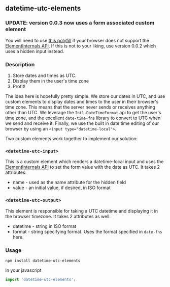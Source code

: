 ## datetime-utc-elements

### UPDATE: version 0.0.3 now uses a form associated custom element

You will need to use [this polyfill](https://www.npmjs.com/package/element-internals-polyfill) if your browser does not support the [ElementInternals API](https://html.spec.whatwg.org/multipage/custom-elements.html#element-internals). If this is not to your liking, use version 0.0.2 which uses a hidden input instead.

### Description

1. Store dates and times as UTC.
2. Display them in the user's time zone
3. Profit!

The idea here is hopefully pretty simple. We store our dates in UTC, and use custom elements to display dates and times to the user in their browser's time zone. This means that the server never sends or receives anything other than UTC. We leverage the `Intl.DateTimeFormat` api to get the user's time zone, and the excellent `date-time-fns` library to convert to UTC when we send and receive it. Finally, we use the built in date time editing of our browser by using an `<input type="datetime-local">`. 

Two custom elements work together to implement our solution:

### `<datetime-utc-input>`

This is a custom element which renders a datetime-local input and uses the [ElementInternals API](https://html.spec.whatwg.org/multipage/custom-elements.html#element-internals) to set the form value with the date as UTC. It takes 2 attributes:

* name - used as the name attribute for the hidden field
* value - an initial value, if desired, in ISO format

### `<datetime-utc-output>`

This element is responsible for taking a UTC datetime and displaying it in the browser timezone. It takes 2 attributes as well:

* datetime - string in ISO format
* format - string specifying format. Uses the format specified in `date-fns` here.

### Usage

```
npm install datetime-utc-elements
```

In your javascript

```javascript
import 'datetime-utc-elements';
```
